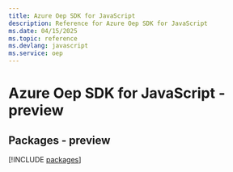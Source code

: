 ```yaml
---
title: Azure Oep SDK for JavaScript
description: Reference for Azure Oep SDK for JavaScript
ms.date: 04/15/2025
ms.topic: reference
ms.devlang: javascript
ms.service: oep
---
```

# Azure Oep SDK for JavaScript - preview
## Packages - preview
[!INCLUDE [packages](oep-index.md)]